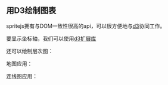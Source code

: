 ## 用D3绘制图表

spritejs拥有与DOM一致性很高的api，可以很方便地与[d3](https://github.com/d3/d3)协同工作。

<div id="d3-linear" class="sprite-container"></div>

要显示坐标轴，我们可以使用[d3扩展库](https://github.com/spritejs/sprite-extend-d3axis)

<!-- demo: d3-linear -->

还可以绘制层次图：

<div id="d3-hierarchy" class="sprite-container"></div>

<!-- demo: d3-hierarchy -->

地图应用：

<div id="d3-map" class="sprite-container"></div>

<!-- demo: d3-map -->

连线图应用：

<div id="d3-link" class="sprite-container"></div>

<!-- demo: d3-link -->

<script src="http://lib.baomitu.com/d3/4.13.0/d3.js"></script>
<script src="https://s0.ssl.qhres.com/!e6cf89ec/sprite-extend-d3axis.js"></script>
<script src="/js/guide/d3.js"></script>
